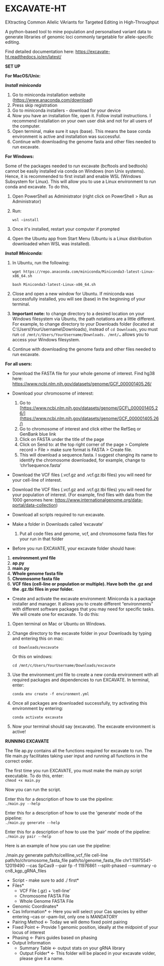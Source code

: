# EXCAVATE-HT

EXtracting Common Allelic VAriants for Targeted Editing in High-Throughput

A python-based tool to mine population and personalised variant data to generate libraries of genomic loci commonly targetable for allele-specific editing.

Find detailed documentation here: https://excavate-ht.readthedocs.io/en/latest/

**SET UP**

**For MacOS/Unix:**

***Install miniconda*** 
1. Go to miniconda installation website (https://www.anaconda.com/download)  
2. Press skip registration  
3. Go to miniconda installers \- download for your device  
4. Now you have an installation file, open it. Follow install instructions. I recommend installation on your own user disk and not for all users of the computer.  
5. Open terminal, make sure it says (base). This means the base conda environment is active and installation was successful.  
6. Continue with downloading the genome fasta and other files needed to run excavate.

**For Windows:**

Some of the packages needed to run excavate (bcftools and bedtools) cannot be easily installed via conda on Windows (non Unix systems). Hence, it is recommended to first install and enable WSL (Windows Subsystem for Linux). This will allow you to use a Linux environment to run conda and excavate. To do this,

1. Open PowerShell as Administrator (right click on PowerShell \> Run as Administrator)  
2. Run:
   
   `wsl –install`

4. Once it's installed, restart your computer if prompted  
5. Open the Ubuntu app from Start Menu (Ubuntu is a Linux distribution downloaded when WSL was installed).
   
***Install Miniconda:***  
1. In Ubuntu, run the following:

   

   `wget https://repo.anaconda.com/miniconda/Miniconda3-latest-Linux-x86_64.sh`

   `bash Miniconda3-latest-Linux-x86_64.sh`

   

2. Close and open a new window for Ubuntu. If miniconda was successfully installed, you will see (base) in the beginning of your terminal.

   

3. **Important note:** to change directory to a desired location on your Windows filesystem via Ubuntu, the path notations are a little different. For example, to change directory to your Downloads folder (located at C:\\Users\\YourUsername\\Downloads), instead of `cd Downloads`, you must run `cd /mnt/c/Users/YourUsername/Downloads. /mnt/…` allows you to access your Windows filesystem.

    

4. Continue with downloading the genome fasta and other files needed to run excavate.

**For all users:**

- Download the FASTA file for your whole genome of interest. Find hg38 here: https://www.ncbi.nlm.nih.gov/datasets/genome/GCF_000001405.26/

- Download your chromosome of interest:  
	1. Go to [https://www.ncbi.nlm.nih.gov/datasets/genome/GCF\_000001405.26/](https://www.ncbi.nlm.nih.gov/datasets/genome/GCF_000001405.26/)  
	2. Go to chromosome of interest and click either the RefSeq or GenBank blue link  
	3. Click on FASTA under the title of the page  
	4. Click on Send to: at the top right corner of the page \> Complete record \> File \> make sure format is FASTA \> Create file.  
	5. This will download a sequence.fasta. I suggest changing its name to identify the chromosome downloaded, for example, change to ‘chr1sequence.fasta’

- Download the VCF files (.vcf.gz and .vcf.gz.tbi files) you will need for your cell-line of interest.

- Download the VCF files (.vcf.gz and .vcf.gz.tbi files) you will need for your population of interest. (For example, find files with data from the 1000 genomes here: https://www.internationalgenome.org/data-portal/data-collection)

- Download all scripts required to run excavate.  
    
- Make a folder in Downloads called ‘excavate’
	1. Put all code files and genome, vcf, and chromosome fasta files for your run in that folder

- Before you run EXCAVATE, your excavate folder should have:  
1. **environment.yml file**  
2. **ap.py**  
3. **main.py**  
4. **Whole genome fasta file**  
5. **Chromosome fasta file**  
6. **VCF files (cell-line or population or multiple). Have both the .gz and the .gz.tbi files in your folder.**

   

- Create and activate the excavate environment: Miniconda is a package installer and manager. It allows you to create different “environments” with different software packages that you may need for specific tasks. We will create one for excavate. To do this:  
1. Open terminal on Mac or Ubuntu on Windows.  
2. Change directory to the excavate folder in your Downloads by typing and entering this on mac:

   `cd Downloads/excavate`

   Or this on windows:

   	`cd /mnt/c/Users/YourUsername/Downloads/excavate`

   

3. Use the environment.yml file to create a new conda environment with all required packages and dependencies to run EXCAVATE. In terminal, enter:

   `conda env create -f environment.yml`

	

4. Once all packages are downloaded successfully, try activating this environment by entering:

   `conda activate excavate`

5. Now your terminal should say (excavate). The excavate environment is active\!

**RUNNING EXCAVATE**

The file ap.py contains all the functions required for excavate to run. The file main.py facilitates taking user input and running all functions in the correct order. 

The first time you run EXCAVATE, you must make the main.py script executable. To do this, enter:  
`chmod +x main.py` 

Now you can run the script.

Enter this for a description of how to use the pipeline:  
`./main.py --help`

Enter this for a description of how to use the 'generate' mode of the pipeline:  
`./main.py generate --help`

Enter this for a description of how to use the 'pair' mode of the pipeline:  
`./main.py pair --help`

Here is an example of how you can use the pipeline:

./main.py generate path/to/cellline\_vcf\_file cell-line path/to/chromosome\_fasta\_file path/to/genome\_fasta\_file chr1:11975541-12019490 \--cas SpCas9 \--pair fp \-f 11976861 \--split-phased \--summary \-o cn8\_kgp\_gRNA\_files

- Script \- make sure to add ./ first\*  
- Files\*  
  - VCF File (.gz) \+ ‘cell-line’  
  - Chromosome FASTA File  
  - Whole Genome FASTA File  
- Genomic Coordinates\*  
- Cas Information\* \<- Here you will select your Cas species by either entering –cas or –pam-list, only one is MANDATORY  
- Pairing Method \<- Today we will demo fixed point pairing  
- Fixed Point \<- Provide 1 genomic position, ideally at the midpoint of your locus of interest  
- Phasing \<- Pairs guides based on phasing   
- Output Information  
  - Summary Table \<- output stats on your gRNA library  
  - Output Folder\* \<- This folder will be placed in your excavate volder, please give it a name.
